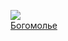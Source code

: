 ![](/books/prose_history/Иван%20Сергеевич%20Шмелев/Богомолье.jpg)  
[Богомолье](/books/prose_history/Иван%20Сергеевич%20Шмелев/Богомолье)
